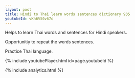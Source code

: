 ```yaml
---
layout: post
title: Hindi to Thai learn words sentences dictionary 935 
youtubeId: vKh6V50v67c
---
```

 
 
Helps to learn Thai words and sentences for Hindi speakers.

Opportunitiy to repeat the words sentences. 

Practice Thai language. 
 
{% include youtubePlayer.html id=page.youtubeId %}
 
 
{% include analytics.html %}